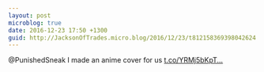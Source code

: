 ```yaml
---
layout: post
microblog: true
date: 2016-12-23 17:50 +1300
guid: http://JacksonOfTrades.micro.blog/2016/12/23/t812158369398042624.html
---
```

@PunishedSneak I made an anime cover for us [t.co/YRMj5bKpT...](https://t.co/YRMj5bKpT7)
